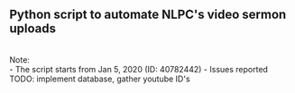 ## Python script to automate NLPC's video sermon uploads <br>
<br>
Note:<br>
- The script starts from Jan 5, 2020 (ID: 40782442)
- Issues reported
<br>
TODO: implement database, gather youtube ID's<br>

